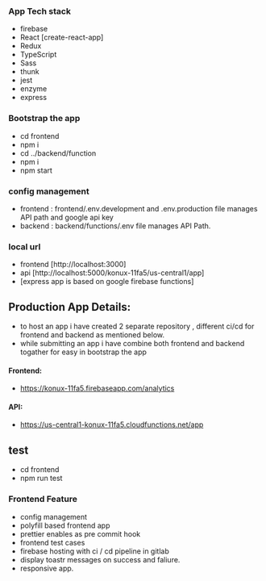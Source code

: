 ### App Tech stack
- firebase
- React [create-react-app]
- Redux
- TypeScript
- Sass
- thunk
- jest
- enzyme
- express

### Bootstrap the app
- cd frontend
- npm i
- cd ../backend/function
- npm i
- npm start

### config management
- frontend  : frontend/.env.development and .env.production file manages API path and google api key
- backend : backend/functions/.env file manages API Path.

### local url
- frontend [http://localhost:3000]
- api [http://localhost:5000/konux-11fa5/us-central1/app]
- [express app is based on google firebase functions]

## Production App Details:
- to host an app i have created 2 separate repository , different ci/cd for frontend and backend as mentioned below.
- while submitting an app i have combine both frontend and backend togather for easy in bootstrap the app

#### Frontend:
- https://konux-11fa5.firebaseapp.com/analytics

#### API:
- https://us-central1-konux-11fa5.cloudfunctions.net/app

## test 
- cd frontend
- npm run test

### Frontend Feature
- config management
- polyfill based frontend app
- prettier enables as pre commit hook
- frontend test cases
- firebase hosting with ci / cd pipeline in gitlab
- display toastr messages on success and faliure.
- responsive app.
